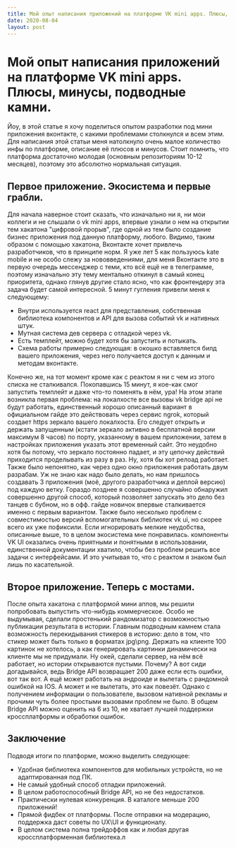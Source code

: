 ```yaml
---
title: Мой опыт написания приложений на платформе VK mini apps. Плюсы, минусы, подводные камни.
date: 2020-08-04
layout: post
---
```


# Мой опыт написания приложений на платформе VK mini apps. Плюсы, минусы, подводные камни.
Йоу, в этой статье я хочу поделиться опытом разработки под мини приложения вконтакте, с какими проблемами столкнулся и всем этим. Для написания этой статьи меня натолкнуло очень малое количество инфы по платформе, описание её плюсов и минусов. Стоит помнить, что платформа достаточно молодая (основным репозиториям 10-12 месяцев), поэтому это абсолютно нормальная ситуация.


## Первое приложение. Экосистема и первые грабли.
Для начала наверное стоит сказать, что изначально ни я, ни мои коллеги и не слышали о vk mini apps, впервые узнали о нем на открытии тем хакатона "цифровой прорыв", где одной из тем было создание бизнес приложения под данную платформу, любого. Видимо, таким образом с помощью хакатона, Вконтакте хочет привлечь разработчиков, что в принципе норм. Я уже лет 5 как пользуюсь kate mobile и не особо слежу за нововведениями, для меня Вконтакте это в первую очередь мессенджер с теми, кто всё ещё не в телеграмме, поэтому изначально эту тему ментально откинул в самый конец приоритета, однако глянув другие стало ясно, что как фронтендеру эта задача будет самой интересной. 5 минут гугления привели меня к следующему:
* Внутри используется react для представления, собственная библиотека компонентов и API для вызова событий vk и нативных штук.
* Мутная система дев сервера с отладкой через vk.
* Есть темплейт, можно будет хотя бы запустить и потыкать.
* Схема работы примерно следующая: в окошко вставляется билд вашего приложения, через него получается доступ к данным и методам вконтакте.

Конечно же, на тот момент кроме как с реактом я ни с чем из этого списка не сталкивался. Покопавшись 15 минут, я кое-как смог запустить темплейт и даже что-то поменять в нём, ура! На этом этапе возникла первая проблема: на локалхосте все вызовы vk bridge api не будут работать, единственный хорошо описанный вариант в официальном гайде это действовать через сервис ngrok, который создает https зеркало вашего локалхоста. Его следует открыть и держать запущенным (кстати зеркало активно в бесплатной версии максимум 8 часов) по порту, указанному в вашем приложении, затем в настройках приложения указать этот временный сайт. Это неудобно хотя бы потому, что зеркало постоянно падает, и эту цепочку действий приходится проделывать из разу в раз. Ну, хотя бы хот релоад работает. Также было непонятно, как через одно окно приложения работать двум разрабам. Уж не знаю как надо было делать, но нам пришлось создавать 3 приложения (моё, другого разработчика и деплой версию) под каждую ветку. Гораздо позднее я совершенно случайно обнаружил совершенно другой способ, который позволяет запускать это дело без танцев с бубном, но в офф. гайде новичок впервые сталкивается именно с первым вариантом. Также было несколько проблем с совместимостью версий вспомогательных библиотек vk ui, но скорее всего их уже пофиксили. Если игнорировать мелкие неудобства, описанные выше, то в целом экосистема мне понравилась. компоненты VK UI оказались очень приятными и понятными в использовании, единственной документации хватило, чтобы без проблем решить все задачи с интерфейсами. И это учитывая то, что с реактом я знаком был лишь по касательной.


## Второе приложение. Теперь с мостами.
После опыта хакатона с платформой мини аппов, мы решили попробовать выпустить что-нибудь коммерческое. Особо не выдумывая, сделали простенький рандомизатор с возможностью публикации результата в истории. Главным подводным камнем стала возможность перекидывания стикеров в историю: дело в том, что стикер может быть только в форматах jpg\png. Держать на клиенте 100 картинок не хотелось, а как генерировать картинки динамически на клиенте мы не придумали.  Ну окей, сделали сервер, на нём всё работает, но истории открываются пустыми. Почему? А вот сиди догадывайся, ведь Bridge API возвращает 200 даже если есть ошибки, вот так вот. А ещё может работать на андроиде и вылетать с рандомной ошибкой на IOS. А может и не вылетать, это как повезёт. Однако с получением информации о пользователе, вызовом нативной рекламы и прочими чуть более простыми вызовами проблем не было.  В общем Bridge API можно оценить на 6 из 10, не хватает лучшей поддержки кроссплатформы и обработки ошибок. 


## Заключение
Подводя итоги по платформе, можно выделить следующее:
*  Удобная библиотека компонентов для мобильных устройств, но не адаптированная под ПК.
* Не самый удобный способ отладки приложений.
* В целом работоспособный Bridge API, но не без недостатков.
* Практически нулевая конкуренция. В каталоге меньше 200 приложений!
* Прямой фидбек от платформы. После отправки на модерацию, поддержка даст советы по UX\UI и функционалу.
* В целом система полна трейдоффов как и любая другая кроссплатформенная библиотека.л
